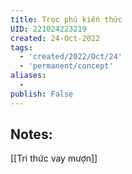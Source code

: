 ```yaml
---
title: Trọc phú kiến thức
UID: 221024223219
created: 24-Oct-2022
tags:
  - 'created/2022/Oct/24'
  - 'permanent/concept'
aliases:
  - 
publish: False
---
```

## Notes:

[[Tri thức vay mượn]]



